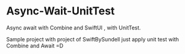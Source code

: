 # Async-Wait-UnitTest
Async await with Combine and SwiftUI , with UnitTest.

Sample project with project of SwiftBySundell just apply unit test with Combine and Await =D 
